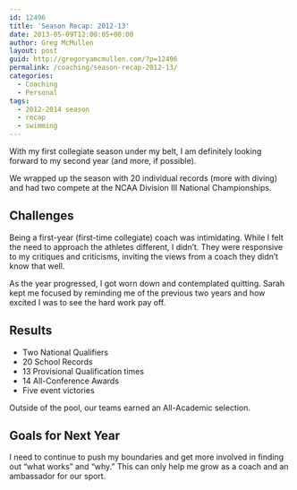 ```yaml
---
id: 12496
title: 'Season Recap: 2012-13'
date: 2013-05-09T12:00:05+00:00
author: Greg McMullen
layout: post
guid: http://gregoryamcmullen.com/?p=12496
permalink: /coaching/season-recap-2012-13/
categories:
  - Coaching
  - Personal
tags:
  - 2012-2014 season
  - recap
  - swimming
---
```

With my first collegiate season under my belt, I am definitely looking forward to my second year (and more, if possible).

We wrapped up the season with 20 individual records (more with diving) and had two compete at the NCAA Division III National Championships.

## Challenges

Being a first-year (first-time collegiate) coach was intimidating. While I felt the need to approach the athletes different, I didn&#8217;t. They were responsive to my critiques and criticisms, inviting the views from a coach they didn&#8217;t know that well.

As the year progressed, I got worn down and contemplated quitting. Sarah kept me focused by reminding me of the previous two years and how excited I was to see the hard work pay off.

## Results

  * Two National Qualifiers
  * 20 School Records
  * 13 Provisional Qualification times
  * 14 All-Conference Awards
  * Five event victories

Outside of the pool, our teams earned an All-Academic selection.

## Goals for Next Year

I need to continue to push my boundaries and get more involved in finding out &#8220;what works&#8221; and &#8220;why.&#8221; This can only help me grow as a coach and an ambassador for our sport.